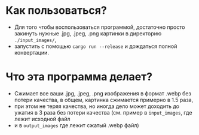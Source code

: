 # Как пользоваться?
- Для того чтобы воспользоваться программой, достаточно просто закинуть нужные .jpg, .jpeg, .png картинки в директорию `./input_images/`,
- запустить с помощью `cargo run --release` и дождаться полной конвертации.

# Что эта программа делает?
- Сжимает все ваши .jpg, .jpeg, .png изображения в формат .webp без потери качества, в общем, картинка сжимается примерно в 1.5 раза,
- при этом не теряя качества, но иногда дело может доходить до ужатия в 3 раза без потери качества (см. пример в `input_images`, где лежит исходной файл
- и в `output_images` где лежит сжатый .webp файл)
